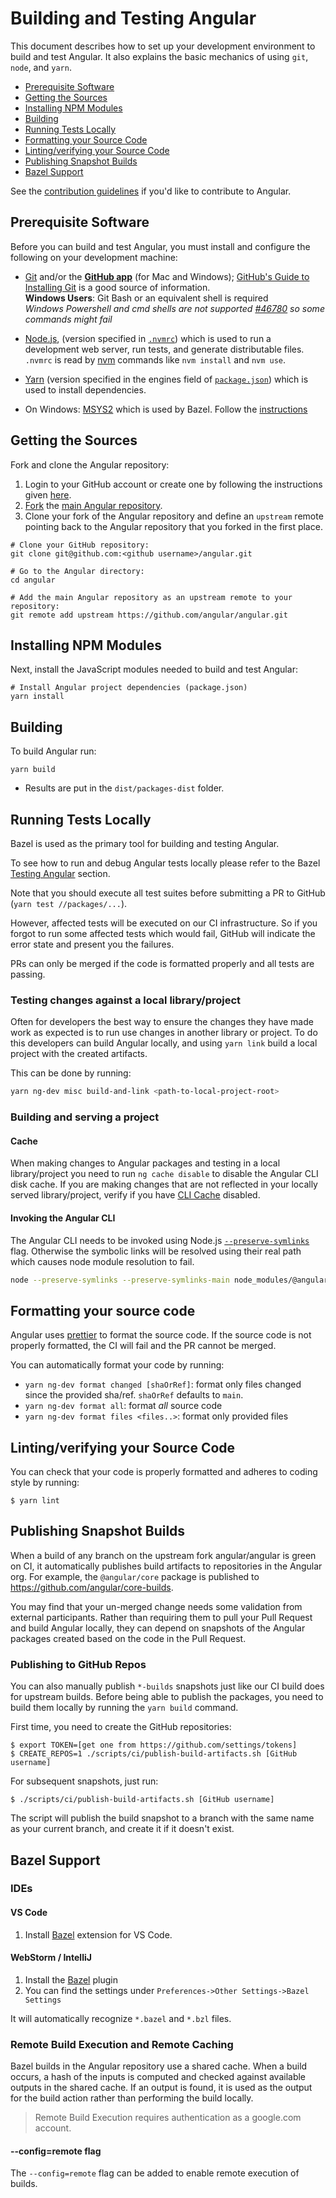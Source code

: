 # Building and Testing Angular

This document describes how to set up your development environment to build and test Angular.
It also explains the basic mechanics of using `git`, `node`, and `yarn`.

* [Prerequisite Software](#prerequisite-software)
* [Getting the Sources](#getting-the-sources)
* [Installing NPM Modules](#installing-npm-modules)
* [Building](#building)
* [Running Tests Locally](#running-tests-locally)
* [Formatting your Source Code](#formatting-your-source-code)
* [Linting/verifying your Source Code](#lintingverifying-your-source-code)
* [Publishing Snapshot Builds](#publishing-snapshot-builds)
* [Bazel Support](#bazel-support)

See the [contribution guidelines](https://github.com/angular/angular/blob/main/CONTRIBUTING.md)
if you'd like to contribute to Angular.

## Prerequisite Software

Before you can build and test Angular, you must install and configure the
following on your development machine:

* [Git](https://git-scm.com/) and/or the [**GitHub app**](https://desktop.github.com/) (for Mac and
  Windows);
  [GitHub's Guide to Installing Git](https://help.github.com/articles/set-up-git) is a good source
  of information.\
  **Windows Users**: Git Bash or an equivalent shell is required\
  *Windows Powershell and cmd shells are not
  supported [#46780](https://github.com/angular/angular/issues/46780) so some commands might fail*

* [Node.js](https://nodejs.org), (version specified in [`.nvmrc`](../.nvmrc)) which is used to run a
  development web server,
  run tests, and generate distributable files.  
  `.nvmrc` is read by [nvm](https://github.com/nvm-sh/nvm) commands like `nvm install`
  and `nvm use`.

* [Yarn](https://yarnpkg.com) (version specified in the engines field
  of [`package.json`](../package.json)) which is used to install dependencies.

* On Windows: [MSYS2](https://www.msys2.org/) which is used by Bazel. Follow
  the [instructions](https://bazel.build/install/windows#installing-compilers-and-language-runtimes)

## Getting the Sources

Fork and clone the Angular repository:

1. Login to your GitHub account or create one by following the instructions given
   [here](https://github.com/signup/free).
2. [Fork](https://help.github.com/forking) the [main Angular
   repository](https://github.com/angular/angular).
3. Clone your fork of the Angular repository and define an `upstream` remote pointing back to
   the Angular repository that you forked in the first place.

```shell
# Clone your GitHub repository:
git clone git@github.com:<github username>/angular.git

# Go to the Angular directory:
cd angular

# Add the main Angular repository as an upstream remote to your repository:
git remote add upstream https://github.com/angular/angular.git
```

## Installing NPM Modules

Next, install the JavaScript modules needed to build and test Angular:

```shell
# Install Angular project dependencies (package.json)
yarn install
```

## Building

To build Angular run:

```shell
yarn build
```

* Results are put in the `dist/packages-dist` folder.

## Running Tests Locally

Bazel is used as the primary tool for building and testing Angular.

To see how to run and debug Angular tests locally please refer to the
Bazel [Testing Angular](./building-with-bazel.md#testing-angular) section.

Note that you should execute all test suites before submitting a PR to
GitHub (`yarn test //packages/...`).

However, affected tests will be executed on our CI infrastructure. So if you forgot to run some
affected tests which would fail, GitHub will indicate the error state and present you the failures.

PRs can only be merged if the code is formatted properly and all tests are passing.

<a name="formatting-your-source-code"></a>
<a name="clang-format"></a>
<a name="prettier"></a>

### Testing changes against a local library/project

Often for developers the best way to ensure the changes they have made work as expected is to run
use changes in another library or project. To do this developers can build Angular locally, and
using `yarn link` build a local project with the created artifacts.

This can be done by running:

```sh
yarn ng-dev misc build-and-link <path-to-local-project-root>
```

### Building and serving a project

#### Cache

When making changes to Angular packages and testing in a local library/project you need to
run `ng cache disable` to disable the Angular CLI disk cache. If you are making changes that are not
reflected in your locally served library/project, verify if you
have [CLI Cache](https://angular.io/guide/workspace-config#cache-options) disabled.

#### Invoking the Angular CLI

The Angular CLI needs to be invoked using
Node.js [`--preserve-symlinks`](https://nodejs.org/api/cli.html#--preserve-symlinks) flag. Otherwise
the symbolic links will be resolved using their real path which causes node module resolution to
fail.

```sh
node --preserve-symlinks --preserve-symlinks-main node_modules/@angular/cli/lib/init.js serve
```

## Formatting your source code

Angular uses [prettier](https://prettier.io) to format the source code.
If the source code is not properly formatted, the CI will fail and the PR cannot be merged.

You can automatically format your code by running:

- `yarn ng-dev format changed [shaOrRef]`: format only files changed since the provided
  sha/ref. `shaOrRef` defaults to `main`.
- `yarn ng-dev format all`: format _all_ source code
- `yarn ng-dev format files <files..>`: format only provided files

## Linting/verifying your Source Code

You can check that your code is properly formatted and adheres to coding style by running:

``` shell
$ yarn lint
```

## Publishing Snapshot Builds

When a build of any branch on the upstream fork angular/angular is green on CI, it
automatically publishes build artifacts to repositories in the Angular org. For example,
the `@angular/core` package is published to https://github.com/angular/core-builds.

You may find that your un-merged change needs some validation from external participants.
Rather than requiring them to pull your Pull Request and build Angular locally, they can depend on
snapshots of the Angular packages created based on the code in the Pull Request.

### Publishing to GitHub Repos

You can also manually publish `*-builds` snapshots just like our CI build does for upstream
builds. Before being able to publish the packages, you need to build them locally by running the
`yarn build` command.

First time, you need to create the GitHub repositories:

``` shell
$ export TOKEN=[get one from https://github.com/settings/tokens]
$ CREATE_REPOS=1 ./scripts/ci/publish-build-artifacts.sh [GitHub username]
```

For subsequent snapshots, just run:

``` shell
$ ./scripts/ci/publish-build-artifacts.sh [GitHub username]
```

The script will publish the build snapshot to a branch with the same name as your current branch,
and create it if it doesn't exist.

## Bazel Support

### IDEs

#### VS Code

1. Install [Bazel](https://marketplace.visualstudio.com/items?itemName=BazelBuild.vscode-bazel)
   extension for VS Code.

#### WebStorm / IntelliJ

1. Install the [Bazel](https://plugins.jetbrains.com/plugin/8609-bazel) plugin
2. You can find the settings under `Preferences->Other Settings->Bazel Settings`

It will automatically recognize `*.bazel` and `*.bzl` files.

### Remote Build Execution and Remote Caching

Bazel builds in the Angular repository use a shared cache. When a build occurs, a hash of the inputs
is computed
and checked against available outputs in the shared cache. If an output is found, it is used as the
output for the
build action rather than performing the build locally.

> Remote Build Execution requires authentication as a google.com account.

#### --config=remote flag

The `--config=remote` flag can be added to enable remote execution of builds.
